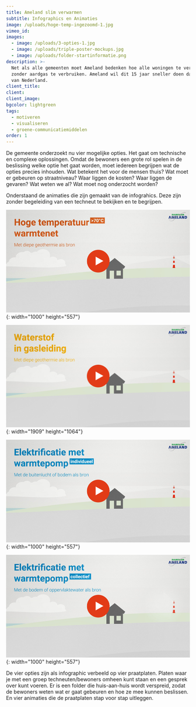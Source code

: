 ```yaml
---
title: Ameland slim verwarmen
subtitle: Infographics en Animaties
image: /uploads/hoge-temp-ingezoomd-1.jpg
vimeo_id:
images:
  - image: /uploads/3-opties-1.jpg
  - image: /uploads/triple-poster-mockups.jpg
  - image: /uploads/folder-startinformatie.png
description: >-
  Net als alle gemeenten moet Ameland bedenken hoe alle woningen te verwarmen
  zonder aardgas te verbruiken. Ameland wil dit 15 jaar sneller doen dan de rest
  van Nederland.
client_title:
client:
client_image:
bgcolor: lightgreen
tags:
  - motiveren
  - visualiseren
  - groene-communicatiemiddelen
order: 1
---
```

De gemeente onderzoekt nu vier mogelijke opties. Het gaat om technische en complexe oplossingen. Omdat de bewoners een grote rol spelen in de beslissing welke optie het gaat worden, moet iedereen begrijpen wat de opties precies inhouden. Wat betekent het voor de mensen thuis? Wat moet er gebeuren op straatniveau? Waar liggen de kosten? Waar liggen de gevaren? Wat weten we al? Wat moet nog onderzocht worden?

Onderstaand de animaties die zijn gemaakt van de infograhics. Deze zijn zonder begeleiding van een techneut te bekijken en te begrijpen.

![](/uploads/filmpje1.jpg){: width="1000" height="557"}

![](/uploads/filmpje2.jpg){: width="1909" height="1064"}

![](/uploads/filmpje3.jpg){: width="1000" height="557"}

![](/uploads/filmpje4.jpg){: width="1000" height="557"}

De vier opties zijn als infographic verbeeld op vier praatplaten. Platen waar je met een groep techneuten/bewoners omheen kunt staan en een gesprek over kunt voeren. Er is een folder die huis-aan-huis wordt verspreid, zodat de bewoners weten wat er gaat gebeuren en hoe ze mee kunnen beslissen. En vier animaties die de praatplaten stap voor stap uitleggen.